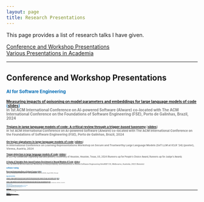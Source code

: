 ```yaml
---
layout: page
title: Research Presentations
---
```


This page provides a list of research talks I have given.

[Conference and Workshop Presentations](#conf-talks) 
<br>[Various Presentations in Academia](#acad-talks)

____________


## Conference and Workshop Presentations 
<!-- <a href="#top">⬆</a> {#conf-talks}  -->

<small><font color="046cb5"><b>AI for Software Engineering<b>

<small>[Measuring impacts of poisoning on model parameters and embeddings for large language models of code](https://2024.aiwareconf.org/details/aiware-2024-papers/8/Measuring-Impacts-of-Poisoning-on-Model-Parameters-and-Embeddings-for-Large-Language-) [[slides](https://aftabhussain.github.io/documents/pubs/aiware2024_poisoning-impacts_slides.pdf)] <br><font color="gray">
In 1st ACM International Conference on AI-powered Software (AIware) co-located with The ACM International Conference on the Foundations of Software Engineering (FSE), Porto de Galinhas, Brazil, 2024

<small>[Trojans in large language models of code: A critical review through a trigger-based taxonomy](https://2024.aiwareconf.org/details/aiware-2024-late-breaking-arxiv-track/5/Trojans-in-Large-Language-Models-of-Code-A-Critical-Review-through-a-Trigger-Based-T) [[slides](https://aftabhussain.github.io/documents/pubs/aiware2024_critical-review_slides.pdf)]<br><font color="gray">
In 1st ACM International Conference on AI-powered Software (AIware) co-located with The ACM International Conference on the Foundations of Software Engineering (FSE), Porto de Galinhas, Brazil, 2024

<small>[On trojan signatures in large language models of code](https://iclr.cc/virtual/2024/23819) [[slides](https://aftabhussain.github.io/documents/pubs/setllm24-trojan-signatures-poster.pdf)] <br><font color="gray">
In International Conference on Learning Representations Workshop on Secure and Trustworthy Large Language Models
  (SeT LLM at ICLR ’24) (poster), Vienna, Austria, 2024
  

<small>[Trojan detection in large language models of code](https://uh.edu/nsm/computer-science/events/phd-showcase/) [[slides](https://aftabhussain.github.io/documents/pubs/uh-phd-showcase-trojan-detection-poster.pdf)] <br><font color="gray">
In CS PhD Showcase (lightning talk and poster), University of Houston, Houston, Texas, US, 2024 (Runners-up for People’s Choice Award, Runners-up for Judge’s Award) 


<small>[A Study of Variable-Role-based Feature Enrichment in Neural Models of Code](https://www.computer.org/csdl/proceedings-article/intense/2023/017200a014/1P4kEfsqveg) [[slides](https://www.slideshare.net/slideshow/a-study-of-variable-role-based-feature-enrichment-in-neural-models-of-code/269541979)] <br><font color="gray">
The 1st IEEE/ACM International Workshop on Interpretability and Robustness in Neural Software Engineering (InteNSE'23), Melbourne, Australia, 2023 (Remote)

<small><font color="046cb5"><b>Software Testing<b>

<small>[Removing Uninteresting Bytes in Software Fuzzing](https://icst2022.vrain.upv.es/details/nexta-2022-nexta-2022/8/Removing-Uninteresting-Bytes-in-Software-Fuzzing) [[slides](https://www.slideshare.net/slideshow/removing-uninteresting-bytes-in-software-fuzzing-6968/269537913)] <br><font color="gray">
5th IEEE Workshop on Next level of Test Automation (NEXTA 2022), April 2022, Virtual

<small><font color="046cb5"><b>Big Data Systems<b>

<small>[Graspan: A Single-machine Disk-based Graph System for
Interprocedural Static Analyses of Large-scale Systems
Code](http://socalpls.github.io/archive/2016nov/) [[slides](/documents/pubs/socalpls16-graspan-presentation.pdf)] <br><font color="gray">17th
SoCal PLS: Programming Languages and Systems, Irvine, California, 2016

<small>[Graspan: A Single-machine Disk-based Graph System for
Interprocedural Static Analyses of Large-scale Systems
Code](https://pldi16.sigplan.org/track/Student+Research+Competition+%28SRC%29#About) [[poster](/documents/pubs/asplos17-graspan-poster.pdf)]<br><font color="gray">Student Research Competition, 37th ACM SIGPLAN conference on Programming Language Design and Implementation (PLDI '16), Santa Barbara, California, 2016 (poster)
       
<small><font color="046cb5"><b>Software Clustering<b>
        
<small><font color="046cb5">A New Hierarchical Clustering Technique for Restructuring Software
at the Function level</font> <br><font color="gray">6th India Software Engineering Conference, New Delhi, India, 2013

<small><font color="046cb5">A New Clustering Technique using (k,w)-Core Decomposition for Restructuring Software Functions</font> <br><font color="gray">Workshop on Graph Drawing and Graph Algorithms, Dhaka, Bangladesh, 2013   

<small><font color="046cb5"><b>Graph Drawing<b>

<small>[Open Problems in Graph Drawing](/documents/pubs/gdga13-open-problems-presentation.pdf)<br><font color="gray">Workshop on Graph Drawing and Graph Algorithms, Dhaka, Bangladesh, 2013   

____________


## Various Presentations given in Academia <a href="#top">⬆</a>  {#acad-talks}

<small><i>Includes presentations I gave on my research projects and on papers by other researchers</i></small>

<small><font color="046cb5"><b>Safe and Explainable AI<b>

<small>[All Talks at SERG-UH Reading Group](https://docs.google.com/spreadsheets/d/1yPAB66pxvmf7Vf52884P78KlrW0Jdk58zz3HkLgvT1g/edit?usp=sharing) <br><font color="gray">Software Engineering Research Group, University of Houston

<small><font color="046cb5"><b>Software Testing<b>

<small>[Sys: A Static/Symbolic Tool for Finding Good Bugs in Good (Browser) Code, Fraser Brown et al. (Stanford University, University of California at San Diego), USENIX Security '20](https://www.usenix.org/conference/usenixsecurity20/presentation/brown)
<br><font color="gray"> Software Engineering Research Group Meet, University of Houston, March 2021

<small>[FuzzFactory: Domain-Specific Fuzzing with Waypoints, Rohan Padhye et al. (University of California at Berkeley, Samsung Research), OOPSLA '19](https://dl.acm.org/doi/10.1145/3360600)
<br><font color="gray"> Software Engineering Research Group Meet, University of Houston, February 2021

<small>[MOPT: Optimized Mutation Scheduling for Fuzzers, Chenyang Lyu et al. (Zhejiang University, Alibaba-Zhejiang University Joint Research Institute of Frontier Technologies, BNRist & INSC, Tsinghua University, IBM Research, Georgia Institute of Technology), USENIX Security '19](https://www.usenix.org/conference/usenixsecurity19/presentation/lyu)
<br><font color="gray"> Software Engineering Research Group Meet, University of Houston, January 2021

<small>[Full-Speed Fuzzing: Reducing Fuzzing Overhead through Coverage-Guided Tracing, Stefan Nagy and Matthew Hicks (Virginia Tech), IEEE Security & Privacy '19](https://ieeexplore.ieee.org/document/8835316)
<br><font color="gray"> Software Engineering Research Group Meet, University of Houston, December 2020

<small>[Test-Case Reduction via Test-Case Generation: Insights From the Hypothesis Reducer, David R. MacIver and Alastair F. Donaldson (Imperial College London), ECOOP '20](https://2020.ecoop.org/details/ecoop-2020-papers/13/Test-Case-Reduction-via-Test-Case-Generation-Insights-From-the-Hypothesis-Reducer)
<br><font color="gray"> Software Engineering Research Group Meet, University of Houston, November 2020

<small>[GRIMOIRE: Synthesizing Structure while Fuzzing, Tim Blazytko et al. (Ruhr-Universität Bochum), USENIX Security '19](https://www.usenix.org/conference/usenixsecurity19/presentation/blazytko)
<br><font color="gray"> Software Engineering Research Group Meet, University of Houston, October 2020

<small>[Generating Avoidable Collision Scenarios for Testing Autonomous Driving Systems, Allesandro Calo et al. (Technical University of Munich, National Institute of Informatics, Simula Research Laboratory), ICST '20](https://icst2020.info/details/icst-2020-Industry/5/Generating-Avoidable-Collision-Scenarios-for-Testing-Autonomous-Driving-Systems)
<br><font color="gray"> Software Engineering Research Group Meet, University of Houston, September 2020

<small>[DART: directed automated random testing, Patrice Godefroid et al. (Bell Labs, Lucent Technologies, University of Illinois at Urbana-Champaign), PLDI '05](https://dl.acm.org/doi/10.1145/1064978.1065036)
<br><font color="gray"> Programming Languages and Systems Group Meet, Department of Computer Science, University of California, Irvine, August 2016

<small><font color="046cb5"><b>Big Data Systems<b>

<small>[Graspan: A Single-machine Disk-based Graph System for Interprocedural Static Analyses of Large-scale Systems, ASPLOS '17](https://dl.acm.org/doi/10.1145/3093336.3037744)
<br><font color="gray"> Guest Lecture, CS201P Computer Security Class, University of California, Irvine, February 2020

<small>[Naiad: A Timely Dataflow System, Derek G. Murray et al. (Microsoft Research), SOSP '13](https://dl.acm.org/doi/10.1145/2517349.2522738)
<br><font color="gray"> Programming Languages and Systems Group Meet, Department of Computer Science, University of California, Irvine, December 2015

<small><font color="046cb5"><b>Security<b>

<small>[Shielding Applications from an Untrusted Cloud with Haven, Andrew Baumann et al. (Microsoft Research), OSDI '14](https://www.usenix.org/conference/osdi14/technical-sessions/presentation/baumann)
<br><font color="gray"> Programming Languages and Systems Group Meet, Department of Computer Science, University of California, Irvine, February 2016

<small><font color="046cb5"><b>Program Synthesis<b>

<small>[A Comparative Analysis of the Usability of Stack Overflow Code Snippets Across Languages](/documents/pubs/presentation15-prog-synth.pdf)
<br><font color="gray"> Programming Languages and Systems Group Meet, Department of Computer Science, University of California, Irvine, April 2015

<small><font color="046cb5"><b>Software Environments & Code Cloning<b>

<small>[A New approach for fixing bugs in Code Clones: Fix It There Too
(FITT)](/documents/pubs/presentation14-fitt.pdf)<br>(co-presented with [Vaibhav
Saini](https://www.linkedin.com/in/sainivaibhav/))<br><font color="gray"> INF219 Software Environments Class (Spring 2019), Department of Informatics,
University of California, Irvine, 2014

<small>[Building and Extending IDEs](/documents/pubs/presentation14-ides.pdf)<br>(co-presented with Vaibhav
Saini)<br><font color="gray"> INF219 Software Environments Class (Spring 2019), Department of Informatics,
University of California, Irvine, 2014

